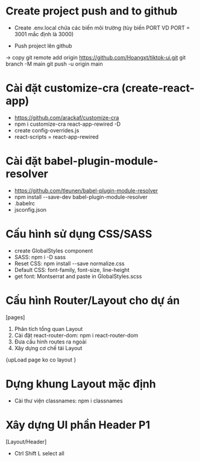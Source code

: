 # Create project push and to github

- Create .env.local chứa các biến môi trường (tùy biến PORT VD PORT = 3001 mắc định là 3000)

- Push project lên github

-> copy
git remote add origin https://github.com/Hoangxt/tiktok-ui.git
git branch -M main
git push -u origin main

# Cài đặt customize-cra (create-react-app)

- https://github.com/arackaf/customize-cra
- npm i customize-cra react-app-rewired -D
- create config-overrides.js
- react-scripts = react-app-rewired

# Cài đặt babel-plugin-module-resolver

- https://github.com/tleunen/babel-plugin-module-resolver
- npm install --save-dev babel-plugin-module-resolver
- .babelrc
- jsconfig.json

# Cấu hình sử dụng CSS/SASS

- create GlobalStyles component
- SASS: npm i -D sass
- Reset CSS: npm install --save normalize.css
- Default CSS: font-family, font-size, line-height
- get font: Montserrat and paste in GlobalStyles.scss

# Cấu hình Router/Layout cho dự án

[pages]

1. Phân tích tổng quan Layout
2. Cài đặt react-router-dom: npm i react-router-dom
3. Đưa cấu hình routes ra ngoài
4. Xây dựng cơ chế tải Layout

{upLoad page ko co layout }

# Dựng khung Layout mặc định

- Cài thư viện classnames: npm i classnames

# Xây dựng UI phần Header P1

[Layout/Header]

- Ctrl Shift L select all
